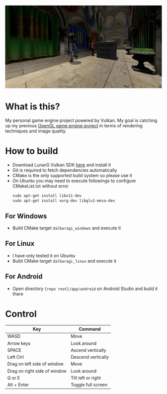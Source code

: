 ![Main Image](/screenshot/2021-08-20.jpg)

# What is this?

My personal game engine project powered by Vulkan.
My goal is catching up my previous [OpenGL game engine project](https://github.com/SausageTaste/Little-Ruler) in terms of rendering techniques and image quality.

# How to build

* Download LunarG Vulkan SDK [here](https://www.lunarg.com/vulkan-sdk/) and install it
* Git is required to fetch dependencies automatically
* CMake is the only supported build system so please use it
* On Ubuntu you may need to execute followings to configure CMakeList.txt without error
    ```
    sudo apt-get install libx11-dev
    sudo apt-get install xorg-dev libglu1-mesa-dev
    ```

## For Windows

* Build CMake target `dalbaragi_windows` and execute it

## For Linux

* I have only tested it on Ubuntu
* Build CMake target `dalbaragi_linux` and execute it

## For Android

* Open directory `{repo root}/app/android` on Android Studio and build it there

# Control

| Key | Command
|-|-
| WASD | Move
| Arrow keys | Look around
| SPACE | Ascend vertically
| Left Ctrl | Descend vertically
| Drag on left side of window | Move
| Drag on right side of window | Look around
| Q or E | Tilt left or right
| Alt + Enter | Toggle full screen

